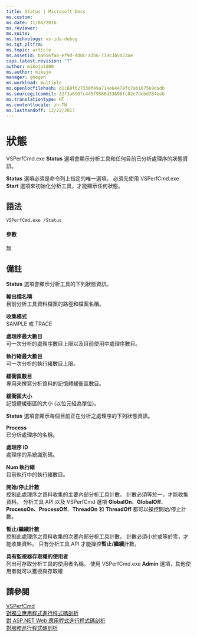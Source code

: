 ```yaml
---
title: Status | Microsoft Docs
ms.custom: 
ms.date: 11/04/2016
ms.reviewer: 
ms.suite: 
ms.technology: vs-ide-debug
ms.tgt_pltfrm: 
ms.topic: article
ms.assetid: ba656fa4-ef9d-4d8c-a3b6-739c3b5d23ae
caps.latest.revision: "7"
author: mikejo5000
ms.author: mikejo
manager: ghogen
ms.workload: multiple
ms.openlocfilehash: d1168fb27330f49a714e64478fc7ab167569dadb
ms.sourcegitcommit: 32f1a690fc445f9586d53698fc82c7debd784eeb
ms.translationtype: HT
ms.contentlocale: zh-TW
ms.lasthandoff: 12/22/2017
---
```

# <a name="status"></a>狀態
VSPerfCmd.exe **Status** 選項會顯示分析工具和任何目前已分析處理序的狀態資訊。  
  
 **Status** 選項必須是命令列上指定的唯一選項。 必須先使用 VSPerfCmd.exe **Start** 選項來初始化分析工具，才能顯示任何狀態。  
  
## <a name="syntax"></a>語法  
  
```  
VSPerfCmd.exe /Status  
```  
  
#### <a name="parameters"></a>參數  
 無  
  
## <a name="remarks"></a>備註  
 **Status** 選項會顯示分析工具的下列狀態資訊。  
  
 **輸出檔名稱**  
 目前分析工具資料檔案的路徑和檔案名稱。  
  
 **收集模式**  
 SAMPLE 或 TRACE  
  
 **處理序最大數目**  
 可一次分析的處理序數目上限以及目前使用中處理序數目。  
  
 **執行緒最大數目**  
 可一次分析的執行緒數目上限。  
  
 **緩衝區數目**  
 專用來撰寫分析資料的記憶體緩衝區數目。  
  
 **緩衝區大小**  
 記憶體緩衝區的大小 (以位元組為單位)。  
  
 **Status** 選項會顯示每個目前正在分析之處理序的下列狀態資訊。  
  
 **Process**  
 已分析處理序的名稱。  
  
 **處理序 ID**  
 處理序的系統識別碼。  
  
 **Num 執行緒**  
 目前執行中的執行緒數目。  
  
 **開始/停止計數**  
 控制此處理序之資料收集的主要內部分析工具計數。 計數必須等於一，才能收集資料。 分析工具 API 以及 VSPerfCmd 選項 **GlobalOn**、**GlobalOff**、**ProcessOn**、**ProcessOff**、**ThreadOn** 和 **ThreadOff** 都可以操控開始/停止計數。  
  
 **暫止/繼續計數**  
 控制此處理序之資料收集的次要內部分析工具計數。 計數必須小於或等於零，才能收集資料。 只有分析工具 API 才能操控**暫止/繼續**計數。  
  
 **具有監視器存取權的使用者**  
 列出可存取分析工具的使用者名稱。 使用 VSPerfCmd.exe **Admin** 選項，其他使用者就可以獲授與存取權  
  
## <a name="see-also"></a>請參閱  
 [VSPerfCmd](../profiling/vsperfcmd.md)   
 [對獨立應用程式進行程式碼剖析](../profiling/command-line-profiling-of-stand-alone-applications.md)   
 [對 ASP.NET Web 應用程式進行程式碼剖析](../profiling/command-line-profiling-of-aspnet-web-applications.md)   
 [對服務進行程式碼剖析](../profiling/command-line-profiling-of-services.md)